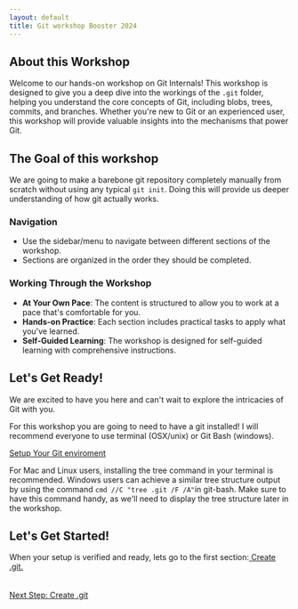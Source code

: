 ```yaml
---
layout: default
title: Git workshop Booster 2024
---
```


## About this Workshop
Welcome to our hands-on workshop on Git Internals! This workshop is designed to give you a deep dive into the workings of the `.git` folder, helping you understand the core concepts of Git, including blobs, trees, commits, and branches. Whether you're new to Git or an experienced user, this workshop will provide valuable insights into the mechanisms that power Git.

## The Goal of this workshop
We are going to make a barebone git repository completely manually from scratch without using any typical `git init`. Doing this will provide us deeper understanding of how git actually works.

### Navigation
- Use the sidebar/menu to navigate between different sections of the workshop.
- Sections are organized in the order they should be completed.

### Working Through the Workshop
- **At Your Own Pace**: The content is structured to allow you to work at a pace that's comfortable for you.
- **Hands-on Practice**: Each section includes practical tasks to apply what you've learned.
- **Self-Guided Learning**: The workshop is designed for self-guided learning with comprehensive instructions.

## Let's Get Ready!
We are excited to have you here and can't wait to explore the intricacies of Git with you.

For this workshop you are going to need to have a git installed! I will recommend everyone to use terminal (OSX/unix) or Git Bash (windows).

[Setup Your Git enviroment](pages/git-setup.md) 

For Mac and Linux users, installing the tree command in your terminal is recommended. Windows users can achieve a similar tree structure output by using the command `cmd //C "tree .git /F /A"`in git-bash. Make sure to have this command handy, as we'll need to display the tree structure later in the workshop.

## Let's Get Started!
When your setup is verified and ready, lets go to the first section:[ Create .git.](pages/1-git-folder.md) 

<footer style="width: 100%; display: flex; justify-content: space-between; padding: 20px 0;">
    <a href="pages/1-git-folder.html" style="float: right; margin-right: 10px;">Next Step: Create .git</a>
</footer>